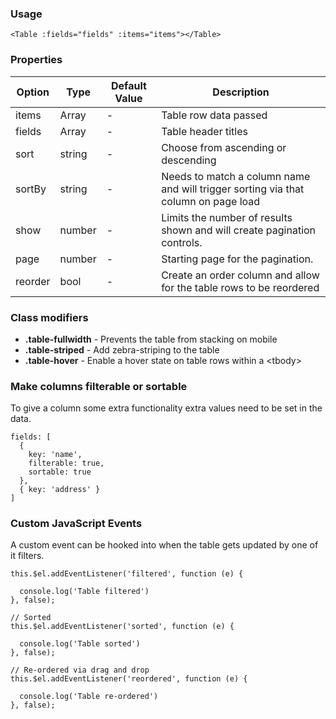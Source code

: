 ### Usage

```
<Table :fields="fields" :items="items"></Table>
```

### Properties

| Option | Type | Default Value | Description |
| ------ | ---- | ------------- | ----------- |
| items  | Array | - | Table row data passed |
| fields | Array | - | Table header titles  |
| sort   | string | - | Choose from ascending or descending |
| sortBy | string | - | Needs to match a column name and will trigger sorting via that column on page load |
| show | number | - | Limits the number of results shown and will create pagination controls. |
| page | number | - | Starting page for the pagination. |
| reorder | bool | - | Create an order column and allow for the table rows to be reordered |

### Class modifiers

- **.table-fullwidth** - Prevents the table from stacking on mobile
- **.table-striped** - Add zebra-striping to the table
- **.table-hover** - Enable a hover state on table rows within a &lt;tbody&gt;

### Make columns filterable or sortable

To give a column some extra functionality extra values need to be set in the data.

```
fields: [
  { 
    key: 'name',
    filterable: true,
    sortable: true
  },
  { key: 'address' }
]
```

### Custom JavaScript Events

A custom event can be hooked into when the table gets updated by one of it filters.

```
this.$el.addEventListener('filtered', function (e) { 
      
  console.log('Table filtered')
}, false);

// Sorted
this.$el.addEventListener('sorted', function (e) { 
      
  console.log('Table sorted')
}, false);

// Re-ordered via drag and drop
this.$el.addEventListener('reordered', function (e) { 
      
  console.log('Table re-ordered')
}, false);
```
